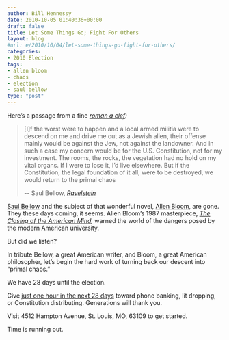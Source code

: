 ```yaml
---
author: Bill Hennessy
date: 2010-10-05 01:40:36+00:00
draft: false
title: Let Some Things Go; Fight For Others
layout: blog
#url: e/2010/10/04/let-some-things-go-fight-for-others/
categories:
- 2010 Election
tags:
- allen bloom
- chaos
- election
- saul bellow
type: "post"
---
```


Here’s a passage from a fine _[roman a clef](https://www.amazon.com/Ravelstein-Penguin-Great-Books-Century/dp/0141001763):_

 

>   
> 
> [I]f the worst were to happen and a local armed militia were to descend on me and drive me out as a Jewish alien, their offense mainly would be against the Jew, not against the landowner. And in such a case my concern would be for the U.S. Constitution, not for my investment. The rooms, the rocks, the vegetation had no hold on my vital organs. If I were to lose it, I’d live elsewhere. But if the Constitution, the legal foundation of it all, were to be destroyed, we would return to the primal chaos
> 
>    
> 
> -- Saul Bellow, _[Ravelstein](https://en.wikipedia.org/wiki/Ravelstein)_
> 
> 

 

[Saul Bellow](https://en.wikipedia.org/wiki/Saul_Bellow) and the subject of that wonderful novel, [Allen Bloom](https://en.wikipedia.org/wiki/Allan_Bloom), are gone. They these days coming, it seems. Allen Bloom’s 1987 masterpiece, _[The Closing of the American Mind](https://www.amazon.com/Closing-American-Mind-Allan-Bloom/dp/0671657151),_ warned the world of the dangers posed by the modern American university. 

 

But did we listen?

 

In tribute Bellow, a great American writer, and Bloom, a great American philosopher, let’s begin the hard work of turning back our descent into “primal chaos.”

 

We have 28 days until the election. 

 

Give [just one hour in the next 28 days](https://stlouisteaparty.com/) toward phone banking, lit dropping, or Constitution distributing. Generations will thank you.

 

Visit 4512 Hampton Avenue, St. Louis, MO, 63109 to get started.

 

Time is running out. 
